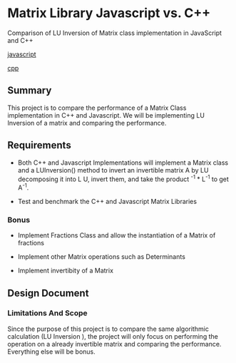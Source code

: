 # Matrix Library Javascript vs. C++

Comparison of LU Inversion of Matrix class implementation in JavaScript and C++ 

[javascript](javascript/)

[cpp](cpp/)

## Summary

This project is to compare the performance of a Matrix Class implementation in C++ and Javascript. We will be implementing LU Inversion of a matrix and comparing the performance.

## Requirements

* Both C++ and Javascript Implementations will implement a Matrix class and a LUInversion() method to invert an invertible matrix A by LU decomposing it into L U, invert them, and take the product <sup>-1</sup> * L<sup>-1</sup> to get A<sup>-1</sup>. 

* Test and benchmark the C++ and Javascript Matrix Libraries

### Bonus

* Implement Fractions Class and allow the instantiation of a Matrix of fractions

* Implement other Matrix operations such as Determinants

* Implement invertibity of a Matrix

## Design Document

### Limitations And Scope

Since the purpose of this project is to compare the same algorithmic calculation (LU Inversion ), the project will only focus on performing the operation on a already invertible matrix and comparing the performance. Everything else will be bonus.




